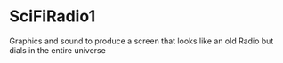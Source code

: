 # SciFiRadio1
 Graphics and sound to produce a screen that looks like an old Radio but dials in the entire universe
